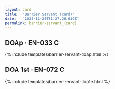 ```yaml
---
layout: card
title:  "Barrier Servant (card)"
date:   "2022-12-29T21:27:36.616Z"
permalink: barrier-servant_(card)
---
```


## DOAp &middot; EN-033 C

{% include templates/barrier-servant-doap.html %}


## DOA 1st &middot; EN-072 C

{% include templates/barrier-servant-doa1e.html %}
